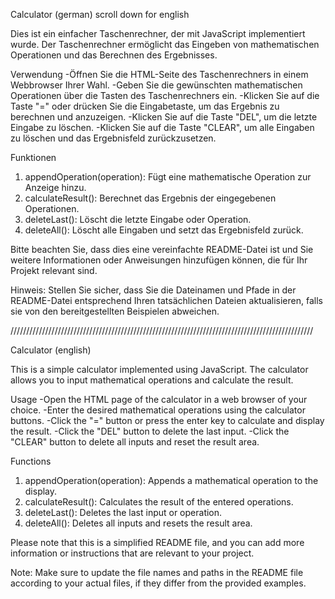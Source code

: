Calculator (german) scroll down for english

Dies ist ein einfacher Taschenrechner, der mit JavaScript implementiert wurde. Der Taschenrechner ermöglicht das Eingeben von mathematischen Operationen und das Berechnen des Ergebnisses.

Verwendung
-Öffnen Sie die HTML-Seite des Taschenrechners in einem Webbrowser Ihrer Wahl.
-Geben Sie die gewünschten mathematischen Operationen über die Tasten des Taschenrechners ein.
-Klicken Sie auf die Taste "=" oder drücken Sie die Eingabetaste, um das Ergebnis zu berechnen und anzuzeigen.
-Klicken Sie auf die Taste "DEL", um die letzte Eingabe zu löschen.
-Klicken Sie auf die Taste "CLEAR", um alle Eingaben zu löschen und das Ergebnisfeld zurückzusetzen.

Funktionen

1. appendOperation(operation): Fügt eine mathematische Operation zur Anzeige hinzu.
2. calculateResult(): Berechnet das Ergebnis der eingegebenen Operationen.
3. deleteLast(): Löscht die letzte Eingabe oder Operation.
4. deleteAll(): Löscht alle Eingaben und setzt das Ergebnisfeld zurück.

Bitte beachten Sie, dass dies eine vereinfachte README-Datei ist und Sie weitere Informationen oder Anweisungen hinzufügen können, die für Ihr Projekt relevant sind.

Hinweis: Stellen Sie sicher, dass Sie die Dateinamen und Pfade in der README-Datei entsprechend Ihren tatsächlichen Dateien aktualisieren, falls sie von den bereitgestellten Beispielen abweichen.

////////////////////////////////////////////////////////////////////////////////////////////////

Calculator (english)

This is a simple calculator implemented using JavaScript. The calculator allows you to input mathematical operations and calculate the result.

Usage
-Open the HTML page of the calculator in a web browser of your choice.
-Enter the desired mathematical operations using the calculator buttons.
-Click the "=" button or press the enter key to calculate and display the result.
-Click the "DEL" button to delete the last input.
-Click the "CLEAR" button to delete all inputs and reset the result area.

Functions

1. appendOperation(operation): Appends a mathematical operation to the display.
2. calculateResult(): Calculates the result of the entered operations.
3. deleteLast(): Deletes the last input or operation.
4. deleteAll(): Deletes all inputs and resets the result area.

Please note that this is a simplified README file, and you can add more information or instructions that are relevant to your project.

Note: Make sure to update the file names and paths in the README file according to your actual files, if they differ from the provided examples.
